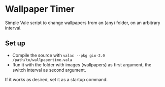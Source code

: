 # Wallpaper Timer
Simple Vale script to change wallpapers from an (any) folder, on an arbitrary interval.

## Set up
- Compile the source with `valac --pkg gio-2.0 /path/to/wallpapertime.vala`
- Run it with the folder with images (wallpapers) as first argument, the switch interval as second argument.
   
  
If it works as desired, set it as a startup command.
